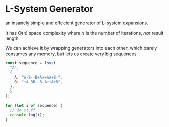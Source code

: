 # L-System Generator

an insanely simple and effecient generator of L-system expansions.

It has O(n) space complexity where n is the number of iterations, *not* result length.

We can achieve it by wrapping generators into each other, which barely consumes any memory, but lets us create very big sequences

```js
const sequence = lsys(
  "A",
  {
    A: "A-B--B+A++AA+B-",
    B: "+A-BB--B-A++A+B",
  },
  5
);

for (let i of sequence) {
  // do stuff
  console.log(i);
}
```
